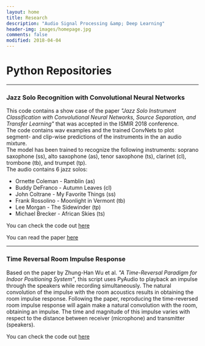 ```yaml
---
layout: home
title: Research
description: "Audio Signal Processing &amp; Deep Learning"
header-img: images/homepage.jpg
comments: false
modified: 2018-04-04
---
```


# Python Repositories

---
### Jazz Solo Recognition with Convolutional Neural Networks


This code contains a show case of the paper *"Jazz Solo Instrument Classification with Convolutional Neural Networks, Source Separation, and Transfer Learning"* that was accepted in the ISMIR 2018 conference. <br/>
The code contains wav examples and the trained ConvNets to plot segment- and clip-wise predictions of the instruments in the an audio mixture. <br/>
The model has been trained to recognize the following instruments: soprano saxophone (ss), alto saxophone (as), tenor saxophone (ts), clarinet (cl), trombone (tb), and trumpet (tp). <br/>
The audio contains 6 jazz solos:
- Ornette Coleman - Ramblin (as)
- Buddy DeFranco - Autumn Leaves (cl)
- John Coltrane - My Favorite Things (ss)
- Frank Rossolino - Moonlight in Vermont (tb)
- Lee Morgan - The Sidewinder (tp)
- Michael Brecker - African Skies (ts)

You can check the code out [here](https://github.com/juansgomez87/jazz-show-case/)

You can read the paper [here](http://ismir2018.ircam.fr/doc/pdfs/145_Paper.pdf)

---
### Time Reversal Room Impulse Response

Based on the paper by Zhung-Han Wu et al. *"A Time-Reversal Paradigm for Indoor Positioning System"*, this script uses PyAudio to playback an impulse through the speakers while recording simultaneously. The natural convolution of the impulse with the room acoustics results in obtaining the room impulse response. Following the paper, reproducing the time-reversed room impulse response will again make a natural convolution with the room, obtaining an impulse. The time and magnitude of this impulse varies with respect to the distance between receiver (microphone) and transmitter (speakers).

You can check the code out [here](https://github.com/juansgomez87/time-reversed-rir/)
